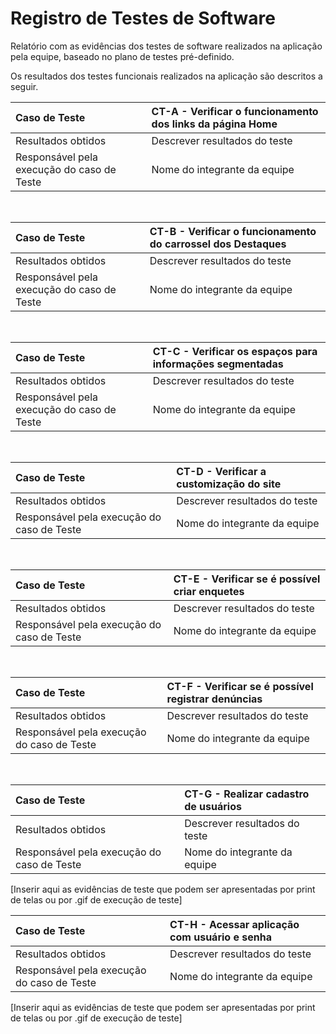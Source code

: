 # Registro de Testes de Software

Relatório com as evidências dos testes de software realizados na aplicação pela equipe, baseado no plano de testes pré-definido.

Os resultados dos testes funcionais realizados na aplicação são descritos a seguir.

|Caso de Teste    | CT-A - Verificar o funcionamento dos links da página Home |
|:---|:---|
| Resultados obtidos | Descrever resultados do teste  |
| Responsável pela execução do caso de Teste | Nome do integrante da equipe |

<br>

|Caso de Teste    | CT-B - Verificar o funcionamento do carrossel dos Destaques |
|:---|:---|
| Resultados obtidos | Descrever resultados do teste  |
| Responsável pela execução do caso de Teste | Nome do integrante da equipe |

<br>

|Caso de Teste    | CT-C - Verificar os espaços para informações segmentadas |
|:---|:---|
| Resultados obtidos | Descrever resultados do teste  |
| Responsável pela execução do caso de Teste | Nome do integrante da equipe |

<br>

|Caso de Teste    | CT-D - Verificar a customização do site |
|:---|:---|
| Resultados obtidos | Descrever resultados do teste  |
| Responsável pela execução do caso de Teste | Nome do integrante da equipe |

<br>

|Caso de Teste    | CT-E - Verificar se é possível criar enquetes |
|:---|:---|
| Resultados obtidos | Descrever resultados do teste  |
| Responsável pela execução do caso de Teste | Nome do integrante da equipe |

<br>

|Caso de Teste    | CT-F - Verificar se é possível registrar denúncias |
|:---|:---|
| Resultados obtidos | Descrever resultados do teste  |
| Responsável pela execução do caso de Teste | Nome do integrante da equipe |

<br>

|Caso de Teste    | CT-G - Realizar cadastro de usuários |
|:---|:---|
| Resultados obtidos | Descrever resultados do teste  |
| Responsável pela execução do caso de Teste | Nome do integrante da equipe |

[Inserir aqui as evidências de teste que podem ser apresentadas por print de telas ou por .gif de execução de teste]

|Caso de Teste    | CT-H - Acessar aplicação com usuário e senha |
|:---|:---|
| Resultados obtidos | Descrever resultados do teste  |
| Responsável pela execução do caso de Teste | Nome do integrante da equipe |

[Inserir aqui as evidências de teste que podem ser apresentadas por print de telas ou por .gif de execução de teste]

